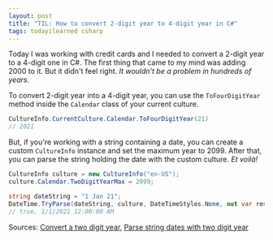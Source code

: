 ```yaml
---
layout: post
title: "TIL: How to convert 2-digit year to 4-digit year in C#"
tags: todayilearned csharp
---
```


Today I was working with credit cards and I needed to convert a 2-digit year to a 4-digit one in C#. The first thing that came to my mind was adding 2000 to it. But it didn't feel right. _It wouldn't be a problem in hundreds of years._

To convert 2-digit year into a 4-digit year, you can use the `ToFourDigitYear` method inside the `Calendar` class of your current culture.

```csharp
CultureInfo.CurrentCulture.Calendar.ToFourDigitYear(21)
// 2021
```

But, if you're working with a string containing a date, you can create a custom `CultureInfo` instance and set the maximum year to 2099. After that, you can parse the string holding the date with the custom culture. _Et voilà!_

```csharp
CultureInfo culture = new CultureInfo("en-US");
culture.Calendar.TwoDigitYearMax = 2099;

string dateString = "1 Jan 21";
DateTime.TryParse(dateString, culture, DateTimeStyles.None, out var result);
// true, 1/1/2021 12:00:00 AM
```

Sources: [Convert a two digit year](https://stackoverflow.com/questions/2024273/convert-a-two-digit-year-to-a-four-digit-year), [Parse string dates with two digit year](https://www.hanselman.com/blog/how-to-parse-string-dates-with-a-two-digit-year-and-split-on-the-right-century-in-c)
